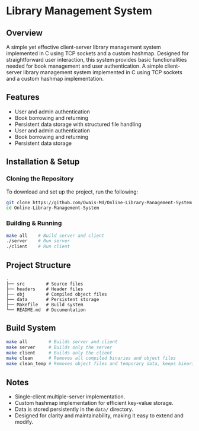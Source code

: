 # Library Management System

## Overview
A simple yet effective client-server library management system implemented in C using TCP sockets and a custom hashmap. Designed for straightforward user interaction, this system provides basic functionalities needed for book management and user authentication.
A simple client-server library management system implemented in C using TCP sockets and a custom hashmap implementation.

## Features
- User and admin authentication
- Book borrowing and returning
- Persistent data storage with structured file handling
- User and admin authentication
- Book borrowing and returning
- Persistent data storage

## Installation & Setup

### Cloning the Repository
To download and set up the project, run the following:
```sh
git clone https://github.com/Owais-Md/Online-Library-Management-System.git
cd Online-Library-Management-System
```

### Building & Running
```sh
make all    # Build server and client
./server    # Run server
./client    # Run client
```

## Project Structure
```
.
├── src        # Source files
├── headers    # Header files
├── obj        # Compiled object files
├── data       # Persistent storage
├── Makefile   # Build system
└── README.md  # Documentation
```

## Build System
```sh
make all        # Builds server and client
make server     # Builds only the server
make client     # Builds only the client
make clean      # Removes all compiled binaries and object files
make clean_temp # Removes object files and temporary data, keeps binaries
```

## Notes
- Single-client multiple-server implementation.
- Custom hashmap implementation for efficient key-value storage.
- Data is stored persistently in the `data/` directory.
- Designed for clarity and maintainability, making it easy to extend and modify.
